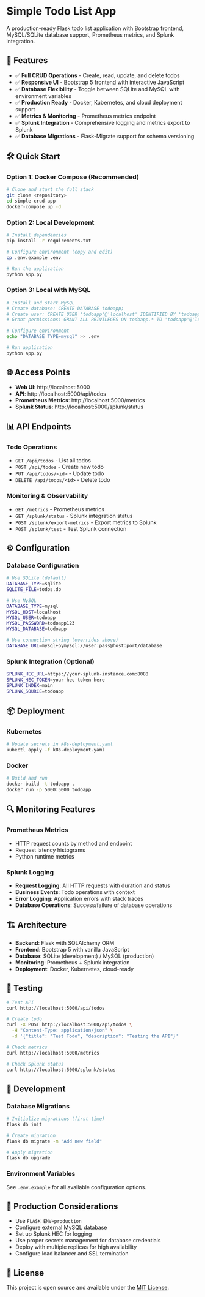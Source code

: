# Simple Todo List App

A production-ready Flask todo list application with Bootstrap frontend, MySQL/SQLite database support, Prometheus metrics, and Splunk integration.

## 🚀 Features

- ✅ **Full CRUD Operations** - Create, read, update, and delete todos
- ✅ **Responsive UI** - Bootstrap 5 frontend with interactive JavaScript
- ✅ **Database Flexibility** - Toggle between SQLite and MySQL with environment variables
- ✅ **Production Ready** - Docker, Kubernetes, and cloud deployment support
- ✅ **Metrics & Monitoring** - Prometheus metrics endpoint
- ✅ **Splunk Integration** - Comprehensive logging and metrics export to Splunk
- ✅ **Database Migrations** - Flask-Migrate support for schema versioning

## 🛠️ Quick Start

### Option 1: Docker Compose (Recommended)
```bash
# Clone and start the full stack
git clone <repository>
cd simple-crud-app
docker-compose up -d
```

### Option 2: Local Development
```bash
# Install dependencies
pip install -r requirements.txt

# Configure environment (copy and edit)
cp .env.example .env

# Run the application
python app.py
```

### Option 3: Local with MySQL
```bash
# Install and start MySQL
# Create database: CREATE DATABASE todoapp;
# Create user: CREATE USER 'todoapp'@'localhost' IDENTIFIED BY 'todoapp123';
# Grant permissions: GRANT ALL PRIVILEGES ON todoapp.* TO 'todoapp'@'localhost';

# Configure environment
echo "DATABASE_TYPE=mysql" >> .env

# Run application
python app.py
```

## 🌐 Access Points

- **Web UI**: http://localhost:5000
- **API**: http://localhost:5000/api/todos
- **Prometheus Metrics**: http://localhost:5000/metrics
- **Splunk Status**: http://localhost:5000/splunk/status

## 📊 API Endpoints

### Todo Operations
- `GET /api/todos` - List all todos
- `POST /api/todos` - Create new todo
- `PUT /api/todos/<id>` - Update todo
- `DELETE /api/todos/<id>` - Delete todo

### Monitoring & Observability
- `GET /metrics` - Prometheus metrics
- `GET /splunk/status` - Splunk integration status
- `POST /splunk/export-metrics` - Export metrics to Splunk
- `POST /splunk/test` - Test Splunk connection

## ⚙️ Configuration

### Database Configuration
```bash
# Use SQLite (default)
DATABASE_TYPE=sqlite
SQLITE_FILE=todos.db

# Use MySQL
DATABASE_TYPE=mysql
MYSQL_HOST=localhost
MYSQL_USER=todoapp
MYSQL_PASSWORD=todoapp123
MYSQL_DATABASE=todoapp

# Use connection string (overrides above)
DATABASE_URL=mysql+pymysql://user:pass@host:port/database
```

### Splunk Integration (Optional)
```bash
SPLUNK_HEC_URL=https://your-splunk-instance.com:8088
SPLUNK_HEC_TOKEN=your-hec-token-here
SPLUNK_INDEX=main
SPLUNK_SOURCE=todoapp
```

## 📦 Deployment

### Kubernetes
```bash
# Update secrets in k8s-deployment.yaml
kubectl apply -f k8s-deployment.yaml
```

### Docker
```bash
# Build and run
docker build -t todoapp .
docker run -p 5000:5000 todoapp
```

## 🔍 Monitoring Features

### Prometheus Metrics
- HTTP request counts by method and endpoint
- Request latency histograms
- Python runtime metrics

### Splunk Logging
- **Request Logging**: All HTTP requests with duration and status
- **Business Events**: Todo operations with context
- **Error Logging**: Application errors with stack traces
- **Database Operations**: Success/failure of database operations

## 🏗️ Architecture

- **Backend**: Flask with SQLAlchemy ORM
- **Frontend**: Bootstrap 5 with vanilla JavaScript
- **Database**: SQLite (development) / MySQL (production)
- **Monitoring**: Prometheus + Splunk integration
- **Deployment**: Docker, Kubernetes, cloud-ready

## 🧪 Testing

```bash
# Test API
curl http://localhost:5000/api/todos

# Create todo
curl -X POST http://localhost:5000/api/todos \
  -H "Content-Type: application/json" \
  -d '{"title": "Test Todo", "description": "Testing the API"}'

# Check metrics
curl http://localhost:5000/metrics

# Check Splunk status
curl http://localhost:5000/splunk/status
```

## 📝 Development

### Database Migrations
```bash
# Initialize migrations (first time)
flask db init

# Create migration
flask db migrate -m "Add new field"

# Apply migration
flask db upgrade
```

### Environment Variables
See `.env.example` for all available configuration options.

## 🚀 Production Considerations

- Use `FLASK_ENV=production`
- Configure external MySQL database
- Set up Splunk HEC for logging
- Use proper secrets management for database credentials
- Deploy with multiple replicas for high availability
- Configure load balancer and SSL termination

## 📄 License

This project is open source and available under the [MIT License](LICENSE).
